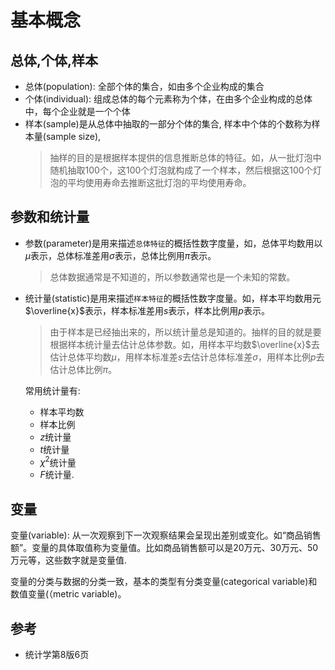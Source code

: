# 基本概念

## 总体,个体,样本
- 总体(population): 全部个体的集合，如由多个企业构成的集合
- 个体(individual): 组成总体的每个元素称为个体，在由多个企业构成的总体中，每个企业就是一个个体
- 样本(sample)是从总体中抽取的一部分个体的集合, 样本中个体的个数称为样本量(sample size), 
    > 抽样的目的是根据样本提供的信息推断总体的特征。如，从一批灯泡中随机抽取100个，这100个灯泡就构成了一个样本，然后根据这100个灯泡的平均使用寿命去推断这批灯泡的平均使用寿命。


## 参数和统计量

- 参数(parameter)是用来描述`总体特征`的概括性数字度量，如，总体平均数用以$\mu$表示，总体标准差用$\sigma$表示，总体比例用$\pi$表示。
    > 总体数据通常是不知道的，所以参数通常也是一个未知的常数。

- 统计量(statistic)是用来描述`样本特征`的概括性数字度量。如，样本平均数用元$\overline{x}$表示，样本标准差用$s$表示，样本比例用$p$表示。
    > 由于样本是已经抽出来的，所以统计量总是知道的。抽样的目的就是要根据样本统计量去估计总体参数。如，用样本平均数$\overline{x}$去估计总体平均数$\mu$，用样本标准差$s$去估计总体标准差$\sigma$，用样本比例$p$去估计总体比例$\pi$。

    常用统计量有:
    
    - 样本平均数
    - 样本比例
    - $z$统计量
    - $t$统计量
    - $\chi^2$统计量
    - $F$统计量.


## 变量

变量(variable): 从一次观察到下一次观察结果会呈现出差别或变化。如“商品销售额”。变量的具体取值称为变量值。比如商品销售额可以是20万元、30万元、50万元等，这些数字就是变量值.

变量的分类与数据的分类一致，基本的类型有分类变量(categorical variable)和数值变量(（metric variable)。



## 参考
- 统计学第8版6页




